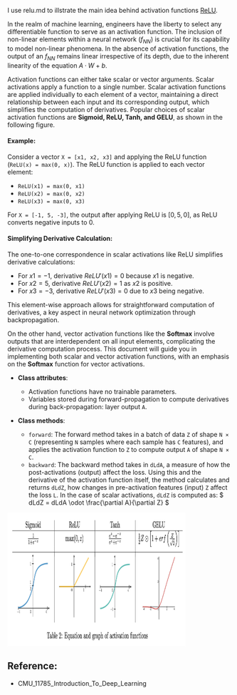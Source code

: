 I use relu.md to illstrate the main idea behind activation functions [ReLU](Deep-Learning-Concepts/Basic-Neural-Network-Concepts/Activation-Functions/relu.md).

In the realm of machine learning, engineers have the liberty to select any differentiable function to serve as an activation function. The inclusion of non-linear elements within a neural network ($f_{NN}$) is crucial for its capability to model non-linear phenomena. In the absence of activation functions, the output of an $f_{NN}$ remains linear irrespective of its depth, due to the inherent linearity of the equation $A · W + b$.

Activation functions can either take scalar or vector arguments. Scalar activations apply a function to a single number. Scalar activation functions are applied individually to each element of a vector, maintaining a direct relationship between each input and its corresponding output, which simplifies the computation of derivatives. Popular choices of scalar activation functions are **Sigmoid, ReLU, Tanh, and GELU**, as shown in the following figure.
#### Example:
Consider a vector `X = [x1, x2, x3]` and applying the ReLU function (`ReLU(x) = max(0, x)`). The ReLU function is applied to each vector element:

- `ReLU(x1) = max(0, x1)`
- `ReLU(x2) = max(0, x2)`
- `ReLU(x3) = max(0, x3)`

For `X = [-1, 5, -3]`, the output after applying ReLU is $[0, 5, 0]$, as ReLU converts negative inputs to 0.

#### Simplifying Derivative Calculation:
The one-to-one correspondence in scalar activations like ReLU simplifies derivative calculations:

- For $x1 = -1$, derivative $ReLU'(x1) = 0$ because $x1$ is negative.
- For $x2 = 5$, derivative $ReLU'(x2) = 1$ as $x2$ is positive.
- For $x3 = -3$, derivative $ReLU'(x3) = 0$ due to $x3$ being negative.

This element-wise approach allows for straightforward computation of derivatives, a key aspect in neural network optimization through backpropagation.

On the other hand, vector activation functions like the **Softmax** involve outputs that are interdependent on all input elements, complicating the derivative computation process. This document will guide you in implementing both scalar and vector activation functions, with an emphasis on the **Softmax** function for vector activations.


- **Class attributes**:
  - Activation functions have no trainable parameters.
  - Variables stored during forward-propagation to compute derivatives during back-propagation: layer output `A`.

- **Class methods**:
  - `forward`: The forward method takes in a batch of data `Z` of shape `N × C` (representing `N` samples where each sample has `C` features), and applies the activation function to `Z` to compute output `A` of shape `N × C`.
  - `backward`: The backward method takes in `dLdA`, a measure of how the post-activations (output) affect the loss. Using this and the derivative of the activation function itself, the method calculates and returns `dLdZ`, how changes in pre-activation features (input) `Z` affect the loss `L`. In the case of scalar activations, `dLdZ` is computed as:
    $
    dLdZ = dLdA \odot \frac{\partial A}{\partial Z}
    $

<img src="activation-funcs.png" alt="activation-funcs" width="400" height="300"/>


## Reference:
- CMU_11785_Introduction_To_Deep_Learning


